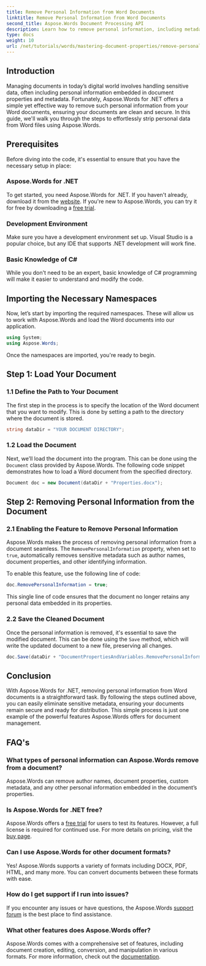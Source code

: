 ```yaml
---
title: Remove Personal Information from Word Documents
linktitle: Remove Personal Information from Word Documents
second_title: Aspose.Words Document Processing API
description: Learn how to remove personal information, including metadata and author details, from your Word documents using Aspose.Words for .NET.
type: docs
weight: 10
url: /net/tutorials/words/mastering-document-properties/remove-personal-information-word-document/
---
```

## Introduction

Managing documents in today’s digital world involves handling sensitive data, often including personal information embedded in document properties and metadata. Fortunately, Aspose.Words for .NET offers a simple yet effective way to remove such personal information from your Word documents, ensuring your documents are clean and secure. In this guide, we'll walk you through the steps to effortlessly strip personal data from Word files using Aspose.Words.

## Prerequisites

Before diving into the code, it's essential to ensure that you have the necessary setup in place:

### Aspose.Words for .NET

To get started, you need Aspose.Words for .NET. If you haven't already, download it from the [website](https://releases.aspose.com/words/net/). If you're new to Aspose.Words, you can try it for free by downloading a [free trial](https://releases.aspose.com/).

### Development Environment

Make sure you have a development environment set up. Visual Studio is a popular choice, but any IDE that supports .NET development will work fine.

### Basic Knowledge of C#

While you don't need to be an expert, basic knowledge of C# programming will make it easier to understand and modify the code.

## Importing the Necessary Namespaces

Now, let’s start by importing the required namespaces. These will allow us to work with Aspose.Words and load the Word documents into our application.

```csharp
using System;
using Aspose.Words;
```

Once the namespaces are imported, you're ready to begin.

## Step 1: Load Your Document

### 1.1 Define the Path to Your Document

The first step in the process is to specify the location of the Word document that you want to modify. This is done by setting a path to the directory where the document is stored.

```csharp
string dataDir = "YOUR DOCUMENT DIRECTORY";
```

### 1.2 Load the Document

Next, we’ll load the document into the program. This can be done using the `Document` class provided by Aspose.Words. The following code snippet demonstrates how to load a Word document from the specified directory.

```csharp
Document doc = new Document(dataDir + "Properties.docx");
```

## Step 2: Removing Personal Information from the Document

### 2.1 Enabling the Feature to Remove Personal Information

Aspose.Words makes the process of removing personal information from a document seamless. The `RemovePersonalInformation` property, when set to `true`, automatically removes sensitive metadata such as author names, document properties, and other identifying information.

To enable this feature, use the following line of code:

```csharp
doc.RemovePersonalInformation = true;
```

This single line of code ensures that the document no longer retains any personal data embedded in its properties.

### 2.2 Save the Cleaned Document

Once the personal information is removed, it's essential to save the modified document. This can be done using the `Save` method, which will write the updated document to a new file, preserving all changes.

```csharp
doc.Save(dataDir + "DocumentPropertiesAndVariables.RemovePersonalInformation.docx");
```

## Conclusion

With Aspose.Words for .NET, removing personal information from Word documents is a straightforward task. By following the steps outlined above, you can easily eliminate sensitive metadata, ensuring your documents remain secure and ready for distribution. This simple process is just one example of the powerful features Aspose.Words offers for document management.

## FAQ's

### What types of personal information can Aspose.Words remove from a document?

Aspose.Words can remove author names, document properties, custom metadata, and any other personal information embedded in the document’s properties.

### Is Aspose.Words for .NET free?

Aspose.Words offers a [free trial](https://releases.aspose.com/) for users to test its features. However, a full license is required for continued use. For more details on pricing, visit the [buy page](https://purchase.aspose.com/buy).

### Can I use Aspose.Words for other document formats?

Yes! Aspose.Words supports a variety of formats including DOCX, PDF, HTML, and many more. You can convert documents between these formats with ease.

### How do I get support if I run into issues?

If you encounter any issues or have questions, the Aspose.Words [support forum](https://forum.aspose.com/c/words/8) is the best place to find assistance.

### What other features does Aspose.Words offer?

Aspose.Words comes with a comprehensive set of features, including document creation, editing, conversion, and manipulation in various formats. For more information, check out the [documentation](https://reference.aspose.com/words/net/).
